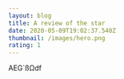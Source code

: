 ```yaml
---
layout: blog
title: A review of the star
date: 2020-05-09T19:02:37.540Z
thumbnail: /images/hero.png
rating: 1
---
```

AEG`ßΩdf